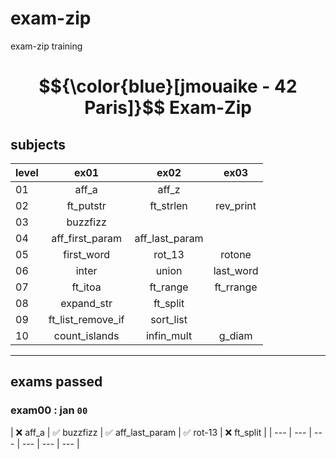 # exam-zip
exam-zip training

<h1 align="center"> $${\color{blue}[jmouaike - 42 Paris]}$$ Exam-Zip</h1>
</p>

## subjects
| level     |ex01|ex02|ex03|
| ------ | :--------------------:| :--------------------:| :--------------------:| 
|01|  aff_a | aff_z | |
|02| ft_putstr | ft_strlen | rev_print | |
|03| buzzfizz | | |
|04| aff_first_param | aff_last_param | |
|05| first_word | rot_13 | rotone |
|06| inter | union | last_word |
|07| ft_itoa | ft_range | ft_rrange |
|08| expand_str | ft_split | |
|09| ft_list_remove_if | sort_list
|10| count_islands | infin_mult | g_diam
---

## exams passed

### exam00 : jan `00`
| ❌ aff_a | ✅ buzzfizz | ✅ aff_last_param | ✅ rot-13 | ❌ ft_split |
| --- | --- | --- | --- | --- | --- |





